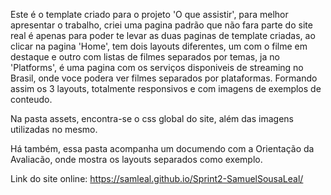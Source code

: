   Este é o template criado para o projeto 'O que assistir', para melhor apresentar o trabalho, criei uma pagina padrão que não fara parte do site real é apenas para poder te levar as duas paginas de template criadas, ao clicar na pagina 'Home', tem dois layouts diferentes, um com o filme em destaque e outro com listas de filmes separados por temas, ja no 'Platforms', é uma pagina com os serviços disponiveis de streaming no Brasil, onde voce podera ver filmes separados por plataformas.  Formando assim os 3 layouts, totalmente responsivos e com imagens de exemplos de conteudo.

  Na pasta assets, encontra-se o css global do site, além das imagens utilizadas no mesmo.

  Há também, essa pasta acompanha um documendo com a Orientação da Avaliacão, onde mostra os layouts separados como exemplo.

  Link do site online: https://samleal.github.io/Sprint2-SamuelSousaLeal/
    